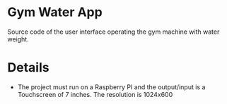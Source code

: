 # Gym Water App
Source code of the user interface operating the gym machine with water weight.
# Details
- The project must run on a Raspberry PI and the output/input is a Touchscreen of 7 inches. The resolution is 1024x600
